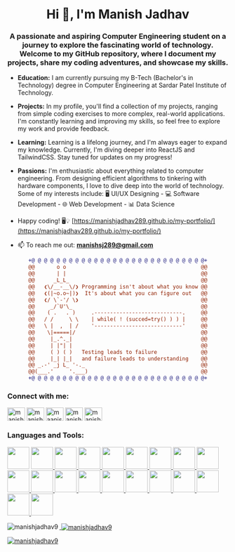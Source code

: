 <h1 align="center">Hi 👋, I'm Manish Jadhav</h1>
<h3 align="center">A passionate and aspiring Computer Engineering student on a journey to explore the fascinating world of technology. Welcome to my GitHub repository, where I document my projects, share my coding adventures, and showcase my skills.</h3>


- **Education:** I am currently pursuing my B-Tech (Bachelor's in Technology) degree in Computer Engineering at Sardar Patel Institute of Technology.

- **Projects:** In my profile, you'll find a collection of my projects, ranging from simple coding exercises to more complex, real-world applications. I'm constantly learning and improving my skills, so feel free to explore my work and provide feedback.

- **Learning:** Learning is a lifelong journey, and I'm always eager to expand my knowledge. Currently, I'm diving deeper into ReactJS and TailwindCSS. Stay tuned for updates on my progress!

- **Passions:** I'm enthusiastic about everything related to computer engineering. From designing efficient algorithms to tinkering with hardware components, I love to dive deep into the world of technology. Some of my interests include: 🖥️ UI/UX Designing - 💻 Software Development - 🌐 Web Development - 📊 Data Science

- Happy coding! 🖥️💡 [https://manishjadhav289.github.io/my-portfolio/](https://manishjadhav289.github.io/my-portfolio/)

- 📫 To reach me out: **manishsj289@gmail.com**

<div align="center">
  
```diff
+@ @ @ @ @ @ @ @ @ @ @ @ @ @ @ @ @ @ @ @ @ @ @ @ @ @ @ @+
@@       o o                                           @@
@@       | |                                           @@
@@      _L_L_                                          @@
@@   ❮\/__-__\/❯ Programming isn't about what you know @@
@@   ❮(|~o.o~|)❯  It's about what you can figure out   @@
@@   ❮/ \`-'/ \❯                                       @@
@@     _/`U'\_                                         @@
@@    ( .   . )     .----------------------------.     @@
@@   / /     \ \    | while( ! (succed=try() ) ) |     @@
@@   \ |  ,  | /    '----------------------------'     @@
@@    \|=====|/                                        @@
@@     |_.^._|                                         @@
@@     | |"| |                                         @@
@@     ( ) ( )   Testing leads to failure              @@
@@     |_| |_|   and failure leads to understanding    @@
@@ _.-' _j L_ '-._                                     @@
@@(___.'     '.___)                                    @@
+@ @ @ @ @ @ @ @ @ @ @ @ @ @ @ @ @ @ @ @ @ @ @ @ @ @ @ @+
```
  
</div>

<h3 align="left">Connect with me:</h3>
<p align="left">
<a href="https://twitter.com/manishjadhav28" target="blank"><img align="center" src="https://cdn.jsdelivr.net/gh/devicons/devicon/icons/twitter/twitter-original.svg" alt="manishjadhav28" height="30" width="40" /></a>
<a href="https://linkedin.com/in/manishjadhav2809" target="blank"><img align="center" src="https://cdn.jsdelivr.net/gh/devicons/devicon/icons/linkedin/linkedin-original.svg" alt="manishjadhav2809" height="30" width="40" /></a>
<a href="https://instagram.com/maanishhh.28" target="blank"><img align="center" src="https://raw.githubusercontent.com/rahuldkjain/github-profile-readme-generator/master/src/images/icons/Social/instagram.svg" alt="maanishhh.28" height="30" width="40" /></a>
<a href="https://www.leetcode.com/manishj28" target="blank"><img align="center" src="https://raw.githubusercontent.com/rahuldkjain/github-profile-readme-generator/master/src/images/icons/Social/leet-code.svg" alt="manishj28" height="30" width="40" /></a>
<a href="https://auth.geeksforgeeks.org/user/manishsj289" target="blank"><img align="center" src="https://raw.githubusercontent.com/rahuldkjain/github-profile-readme-generator/master/src/images/icons/Social/geeks-for-geeks.svg" alt="manishsj289" height="30" width="40" /></a>
</p>

<h3 align="left">Languages and Tools:</h3>
<p align="left"> 
   <a href="https://www.geeksforgeeks.org/android-tutorial/" target="blank"><img src="https://cdn.jsdelivr.net/gh/devicons/devicon/icons/android/android-plain-wordmark.svg" width="50"height="50"/></a>
   <a href="https://getbootstrap.com/" target="blank"><img src="https://cdn.jsdelivr.net/gh/devicons/devicon/icons/bootstrap/bootstrap-original-wordmark.svg" width="50"height="50"/> 
   <a href="https://www.geeksforgeeks.org/c-programming-language/" target="blank"><img src="https://cdn.jsdelivr.net/gh/devicons/devicon/icons/c/c-original.svg" width="50"height="50"/>
   <a href="https://www.canva.com/" target="blank"><img src="https://cdn.jsdelivr.net/gh/devicons/devicon/icons/canva/canva-original.svg" width="50"height="50"/>
   <a href="https://www.geeksforgeeks.org/c-plus-plus/" target="blank"><img src="https://cdn.jsdelivr.net/gh/devicons/devicon/icons/cplusplus/cplusplus-plain.svg" width="50"height="50"/>
   <a href="https://www.geeksforgeeks.org/css/" target="blank"><img src="https://cdn.jsdelivr.net/gh/devicons/devicon/icons/css3/css3-plain-wordmark.svg" width="50"height="50"/>
   <a href="https://www.figma.com/" target="blank"><img src="https://cdn.jsdelivr.net/gh/devicons/devicon/icons/figma/figma-original.svg" width="50"height="50"/> 
   <a href="https://www.geeksforgeeks.org/git-tutorial/?ref=lbp" target="blank"><img src="https://cdn.jsdelivr.net/gh/devicons/devicon/icons/git/git-plain-wordmark.svg" width="50"height="50"/>
   <a href="https://www.geeksforgeeks.org/html/" target="blank"><img src="https://cdn.jsdelivr.net/gh/devicons/devicon/icons/html5/html5-plain-wordmark.svg" width="50"height="50"/>
   <a href="https://www.geeksforgeeks.org/java/" target="blank"><img src="https://cdn.jsdelivr.net/gh/devicons/devicon/icons/java/java-plain-wordmark.svg" width="50"height="50"/>
   <a href="https://www.geeksforgeeks.org/javascript/?ref=lbp" target="blank"><img src="https://cdn.jsdelivr.net/gh/devicons/devicon/icons/javascript/javascript-plain.svg" width="50"height="50"/>
   <a href="https://www.geeksforgeeks.org/mysql-introdution/" target="blank"><img src="https://cdn.jsdelivr.net/gh/devicons/devicon/icons/mysql/mysql-original-wordmark.svg" width="50"height="50"/> 
   <a href="https://www.geeksforgeeks.org/perl-programming-language/" target="blank"><img src="https://cdn.jsdelivr.net/gh/devicons/devicon/icons/perl/perl-original.svg" width="50"height="50"/>
   <a href="https://www.oracle.com/" target="blank"><img src="https://cdn.jsdelivr.net/gh/devicons/devicon/icons/oracle/oracle-original.svg" width="50"height="50"/>
   <a href="https://www.adobe.com/products/photoshop.html" target="blank"><img src="https://cdn.jsdelivr.net/gh/devicons/devicon/icons/photoshop/photoshop-plain.svg" width="50"height="50"/>
   <a href="https://www.geeksforgeeks.org/python-programming-language/" target="blank"><img src="https://cdn.jsdelivr.net/gh/devicons/devicon/icons/python/python-original-wordmark.svg" width="50"height="50"/>
   <a href="https://www.adobe.com/products/premiere.html" target="blank"><img src="https://cdn.jsdelivr.net/gh/devicons/devicon/icons/premierepro/premierepro-original.svg" width="50"height="50"/>
   <a href="https://www.geeksforgeeks.org/reactjs-tutorials/" target="blank"><img src="https://cdn.jsdelivr.net/gh/devicons/devicon/icons/react/react-original-wordmark.svg" width="50"height="50"/>
   <a href="https://tailwindcss.com/" target="blank"><img src="https://cdn.jsdelivr.net/gh/devicons/devicon/icons/tailwindcss/tailwindcss-plain.svg" width="50"height="50"/>
   <a href="https://www.geeksforgeeks.org/linux-commands/" target="blank"><img src="https://cdn.jsdelivr.net/gh/devicons/devicon/icons/unix/unix-original.svg"width="50"height="50"/>
           </p>

<p><img align="left" src="https://github-readme-stats.vercel.app/api/top-langs?username=manishjadhav289&show_icons=true&locale=en&layout=compact" alt="manishjadhav9" /></p>

<p>&nbsp;<img align="center" src="https://github-readme-stats.vercel.app/api?username=manishjadhav289&show_icons=true&locale=en" alt="manishjadhav9" /></p>

<p><img align="center" src="https://github-readme-streak-stats.herokuapp.com/?user=manishjadhav289&theme=dark" alt="manishjadhav9" /></p>
